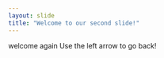 ```yaml
---
layout: slide
title: "Welcome to our second slide!"
---
```

welcome again 
Use the left arrow to go back!
